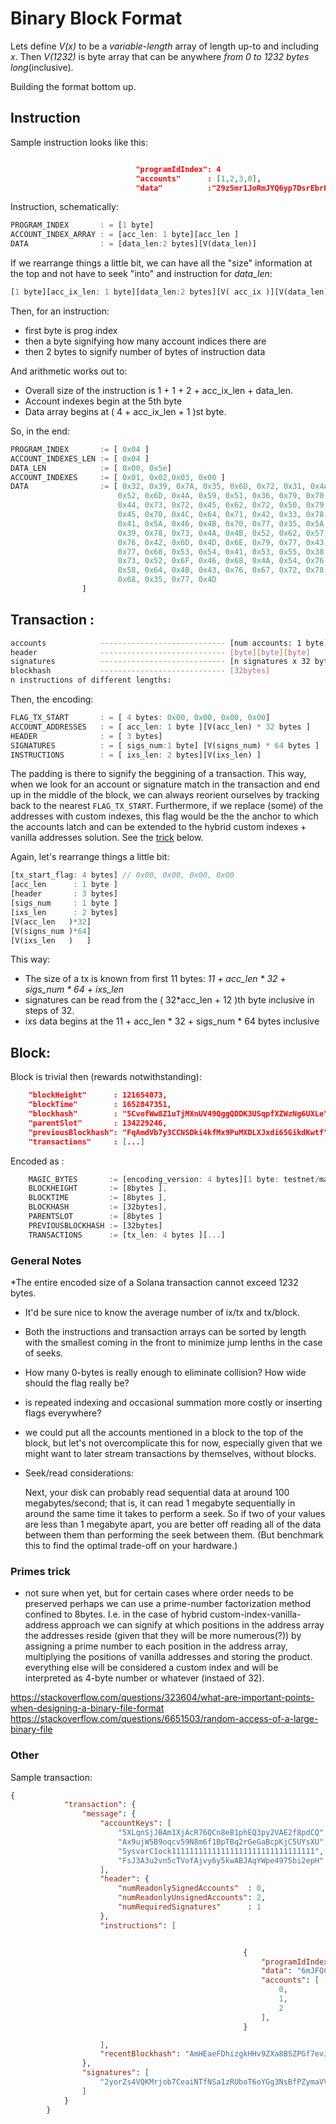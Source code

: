 
# Binary Block Format

Lets define _V(x)_ to be a _variable-length_ array of length up-to and including _x_. Then _V(1232)_ is byte array that can be anywhere _from 0 to 1232 bytes long_(inclusive).

Building the format bottom up.


## Instruction

Sample instruction looks like this:
```json

                            "programIdIndex": 4
                            "accounts"      : [1,2,3,0],
                            "data"          :"29z5mr1JoRmJYQ6yp7DsrEbrPynEpLdqB3xAAZFKpw5ZW9xsJKRbWmvBmMnywCGwhSTASU8BsRoFhJTvUXdKCvgrxDh5wM",

```
Instruction, schematically:
```rust
PROGRAM_INDEX       : = [1 byte]
ACCOUNT_INDEX_ARRAY : = [acc_len: 1 byte][acc_len ]
DATA                : = [data_len:2 bytes][V(data_len)]
```
If we rearrange things a little bit, we can have all the "size" information at the top and not have to seek "into" and instruction for _data\_len_:
```rust
[1 byte][acc_ix_len: 1 byte][data_len:2 bytes][V( acc_ix )][V(data_len)]
```
Then, for  an instruction:
- first byte is prog index
- then a byte signifying how many account indices there are
- then 2 bytes to signify number of bytes of instruction data

And arithmetic works out to: 

+ Overall size of the instruction is 1 + 1 + 2 + acc_ix_len  + data_len.
+ Account indexes begin at the 5th byte
+ Data array begins at ( 4 + acc_ix_len + 1 )st byte.


So, in the end:

```rust
PROGRAM_INDEX       := [ 0x04 ]                                                # <----- prog_ix
ACCOUNT_INDEXES_LEN := [ 0x04 ]                                                # <----- accixs.len
DATA_LEN            := [ 0x00, 0x5e]                                           # <----- ixdata.len
ACCOUNT_INDEXES     := [ 0x01, 0x02,0x03, 0x00 ]                               # <----- accixs
DATA                := [ 0x32, 0x39, 0x7A, 0x35, 0x6D, 0x72, 0x31, 0x4A, 0x6F, # .
                        0x52, 0x6D, 0x4A, 0x59, 0x51, 0x36, 0x79, 0x70, 0x37, # |
                        0x44, 0x73, 0x72, 0x45, 0x62, 0x72, 0x50, 0x79, 0x6E, # | 
                        0x45, 0x70, 0x4C, 0x64, 0x71, 0x42, 0x33, 0x78, 0x41, # | 
                        0x41, 0x5A, 0x46, 0x4B, 0x70, 0x77, 0x35, 0x5A, 0x57, # |
                        0x39, 0x78, 0x73, 0x4A, 0x4B, 0x52, 0x62, 0x57, 0x6D, # |-- ixdata
                        0x76, 0x42, 0x6D, 0x4D, 0x6E, 0x79, 0x77, 0x43, 0x47, # | 
                        0x77, 0x68, 0x53, 0x54, 0x41, 0x53, 0x55, 0x38, 0x42, # |
                        0x73, 0x52, 0x6F, 0x46, 0x68, 0x4A, 0x54, 0x76, 0x55, # |
                        0x58, 0x64, 0x4B, 0x43, 0x76, 0x67, 0x72, 0x78, 0x44, # |
                        0x68, 0x35, 0x77, 0x4D                                # .
                ]
```





## Transaction :

```bash
accounts            ---------------------------- [num accounts: 1 byte][num x 32bytes]
header              ---------------------------- [byte][byte][byte]
signatures          ---------------------------- [n signatures x 32 bytes]
blockhash           ---------------------------- [32bytes]
n instructions of different lengths:
```


Then, the encoding:
```rust
FLAG_TX_START       : = [ 4 bytes: 0x00, 0x00, 0x00, 0x00]
ACCOUNT_ADDRESSES   : = [ acc_len: 1 byte ][V(acc_len) * 32 bytes ]
HEADER              : = [ 3 bytes]
SIGNATURES          : = [ sigs_num:1 byte] [V(signs_num) * 64 bytes ]
INSTRUCTIONS        : = [ ixs_len: 2 bytes][V(ixs_len) ]
```

The padding is there to signify the beggining of a transaction. This way, when we look for an account or signature match in the transaction and end up in the middle of the block, we can always reorient ourselves by tracking back to the nearest `FLAG_TX_START`. Furthermore, if we replace (some) of the addresses with custom indexes, this flag would be the the anchor to which the accounts latch and can be extended to the hybrid custom indexes + vanilla addresses solution. See the [trick](#primes-trick) below.

Again, let's rearrange things a little bit:
```rust
[tx_start_flag: 4 bytes] // 0x00, 0x00, 0x00, 0x00
[acc_len      : 1 byte ]
[header       : 3 bytes]
[sigs_num     : 1 byte ]
[ixs_len      : 2 bytes]
[V(acc_len   )*32]
[V(signs_num )*64]
[V(ixs_len   )   ]
```

This way:
 - The size of a tx is known from first 11 bytes:  _11 + acc_len * 32 + sigs_num * 64 + ixs_len_
 - signatures can be read from the ( 32*acc_len + 12 )th byte inclusive in steps of 32.
 - ixs data begins at the 11 + acc_len * 32 + sigs_num * 64 bytes inclusive



## Block:

Block is trivial then (rewards notwithstanding):
```json
    "blockHeight"      : 121654073,
    "blockTime"        : 1652847351,
    "blockhash"        : "5CvofWw8Z1uTjMXnUV49QggQDDK3USqpfXZWzNg6UXLe",
    "parentSlot"       : 134229246,
    "previousBlockhash": "FqAmdVb7y3CCNSDki4kfMx9PuMXDLXJxdi65GikdKwtf",
    "transactions"     : [...]
```
Encoded as :
```rust
    MAGIC_BYTES       := [encoding_version: 4 bytes][1 byte: testnet/mainnet/]
    BLOCKHEIGHT       := [8bytes ],
    BLOCKTIME         := [8bytes ],
    BLOCKHASH         := [32bytes],
    PARENTSLOT        := [8bytes ]
    PREVIOUSBLOCKHASH := [32bytes]
    TRANSACTIONS      := [tx_len: 4 bytes ][...]
```



### General Notes

*The entire encoded size of a Solana transaction cannot exceed 1232 bytes.

- It'd be sure nice to know the average number of ix/tx and tx/block.

- Both the instructions and transaction arrays can be sorted by length with the smallest coming in the front to minimize jump lenths in the case of seeks.

- How many 0-bytes is really enough to eliminate collision? How wide should the flag really be?

- is repeated indexing and occasional summation more costly or inserting flags everywhere?

- we could put all the accounts mentioned in a block to the top of the block, but let's not overcomplicate this for now, especially given that we might want to later stream transactions by themselves, without blocks.



- Seek/read considerations:


    Next, your disk can probably read sequential data at around 100 megabytes/second; that is, it can read 1 megabyte sequentially in around the same time it takes to perform a seek. So if two of your values are less than 1 megabyte apart, you are better off reading all of the data between them than performing the seek between them. (But benchmark this to find the optimal trade-off on your hardware.)


### Primes trick 

- not sure when yet, but for certain cases where order needs to be preserved perhaps we can use a prime-number factorization method confined to 8bytes. I.e. in the case of hybrid custom-index-vanilla-address approach we can signify at which positions in the address array the addresses reside (given that they will be more numerous(?)) by assigning a prime number to each position in the address array, multiplying the positions of vanilla addresses and storing the product. everything else will be considered a custom index and will be interpreted as 4-byte number or whatever (instaed of 32).



https://stackoverflow.com/questions/323604/what-are-important-points-when-designing-a-binary-file-format
https://stackoverflow.com/questions/6651503/random-access-of-a-large-binary-file

### Other 

Sample transaction:

```json
{
            "transaction": {
                "message": {
                    "accountKeys": [
                        "5XLqnSjJBAm1XjAcR76QCn8eB1phEQ3py2VAE2f8pdCQ",
                        "Ax9ujW5B9oqcv59N8m6f1BpTBq2rGeGaBcpKjC5UYsXU",
                        "SysvarC1ock11111111111111111111111111111111",
                        "FsJ3A3u2vn5cTVofAjvy6y5kwABJAqYWpe4975bi2epH"
                    ],
                    "header": {
                        "numReadonlySignedAccounts"  : 0,
                        "numReadonlyUnsignedAccounts": 2,
                        "numRequiredSignatures"      : 1
                    },
                    "instructions": [


                                                    {
                                                        "programIdIndex": 3,
                                                        "data": "6mJFQCt94hG4CKNYKgVcwqt6CaTGZTpekyvwA3NfDoknSEPiZm6dYb",
                                                        "accounts": [
                                                            0,
                                                            1,
                                                            2
                                                        ],
                                                    }

                    ],
                    "recentBlockhash": "AmHEaeFDhizgkHHv9ZXa8BSZPGf7evJc2UhCPr8KznaM"
                },
                "signatures": [
                    "2yorZs4VQKMrjob7CeaiNTfNSa1zRUboT6oYGg3NsBfPZymaVVBAtnVGVanN8HXt3crC9tCLy6RNoshQTN3DMndi"
                ]
            }
        }

```